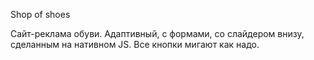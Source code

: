 Shop of shoes

Сайт-реклама обуви. Адаптивный, с формами, со слайдером внизу, сделанным на нативном JS. Все кнопки мигают как надо.
